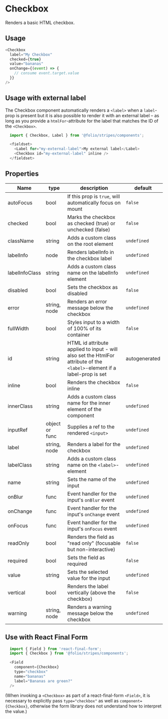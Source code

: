 # Checkbox
Renders a basic HTML checkbox.

## Usage
```js
<Checkbox
  label="My Checkbox"
  checked={true}
  value="bananas"
  onChange={(event) => {
    // consume event.target.value
  }}
/>
```

## Usage with external label
The Checkbox component automatically renders a `<label>` when a `label`-prop is present but it is also possible to render it with an external label – as long as you provide a `htmlFor`-attribute for the label that matches the ID of the `<Checkbox>`.

```js
  import { Checkbox, Label } from '@folio/stripes/components';

  <fieldset>
    <Label for="my-external-label">My external label</Label>
    <Checkbox id="my-external-label" inline />
  </fieldset>
```

## Properties

Name | type | description | default
--- | --- | --- | ---
autoFocus | bool | If this prop is `true`, will automatically focus on mount | `false`
checked | bool | Marks the checkbox as checked (true) or unchecked (false) | `false`
className | string | Adds a custom class on the root element | `undefined`
labelInfo | node | Renders labelInfo in the checkbox label | `undefined`
labelInfoClass | string | Adds a custom class name on the labelInfo element | `undefined`
disabled | bool | Sets the checkbox as disabled | `false`
error | string, node | Renders an error message below the checkbox | `undefined`
fullWidth | bool | Styles input to a width of 100% of its container | `false`
id | string | HTML id attribute applied to input - will also set the HtmlFor attribute of the `<label>`-element if a label-prop is set | autogenerated
inline | bool | Renders the checkbox inline | `false`
innerClass | string | Adds a custom class name for the inner element of the component | `undefined`
inputRef | object or func | Supplies a ref to the rendered `<input>` | `undefined`
label | string, node | Renders a label for the checkbox | `undefined`
labelClass | string | Adds a custom class name on the `<label>`-element | `undefined`
name | string | Sets the name of the input | `undefined`
onBlur | func | Event handler for the input's `onBlur` event | `undefined`
onChange | func | Event handler for the input's `onChange` event | `undefined`
onFocus | func | Event handler for the input's `onFocus` event | `undefined`
readOnly | bool | Renders the field as "read only" (focusable but non-interactive) | `false`
required | bool | Sets the field as required | `false`
value | string | Sets the selected value for the input | `undefined`
vertical | bool | Renders the label vertically (above the checkbox) | `false`
warning | string, node | Renders a warning message below the checkbox | `undefined`


## Use with React Final Form
```js
  import { Field } from 'react-final-form';
  import { Checkbox } from '@folio/stripes/components';

  <Field
    component={Checkbox}
    type="checkbox"
    name="bananas"
    label="Bananas are green?"
  />
```
(When invoking a `<Checkbox>` as part of a react-final-form `<Field>`, it is necessary to explicitly pass `type="checkbox"` as well as `component={Checkbox}`, otherwise the form library does not understand how to interpret the value.)
